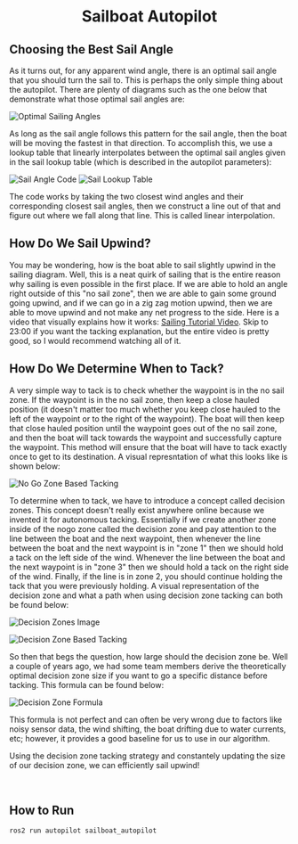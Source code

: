 # <p style="text-align: center;"> Sailboat Autopilot </p>


## Choosing the Best Sail Angle

As it turns out, for any apparent wind angle, there is an optimal sail angle that you should turn the sail to. This is perhaps the only simple thing about the autopilot. There are plenty of diagrams such as the one below that demonstrate what those optimal sail angles are: 

![Optimal Sailing Angles](../images/optimal_sailing_angles.png)

As long as the sail angle follows this pattern for the sail angle, then the boat will be moving the fastest in that direction. To accomplish this, we use a lookup table that linearly interpolates between the optimal sail angles given in the sail lookup table (which is described in the autopilot parameters):

![Sail Angle Code](../images/sail_angle_code.png)
![Sail Lookup Table](../images/sail_lookup_table.png)


The code works by taking the two closest wind angles and their corresponding closest sail angles, then we construct a line out of that and figure out where we fall along that line. This is called linear interpolation. 


## How Do We Sail Upwind?

You may be wondering, how is the boat able to sail slightly upwind in the sailing diagram. Well, this is a neat quirk of sailing that is the entire reason why sailing is even possible in the first place. If we are able to hold an angle right outside of this "no sail zone", then we are able to gain some ground going upwind, and if we can go in a zig zag motion upwind, then we are able to move upwind and not make any net progress to the side. Here is a video that visually explains how it works: [Sailing Tutorial Video](https://www.youtube.com/watch?v=trwcNk8EeH0). Skip to 23:00 if you want the tacking explanation, but the entire video is pretty good, so I would recommend watching all of it.



## How Do We Determine When to Tack?


A very simple way to tack is to check whether the waypoint is in the no sail zone. If the waypoint is in the no sail zone, then keep a close hauled position (it doesn't matter too much whether you keep close hauled to the left of the waypoint or to the right of the waypoint). The boat will then keep that close hauled position until the waypoint goes out of the no sail zone, and then the boat will tack towards the waypoint and successfully capture the waypoint. This method will ensure that the boat will have to tack exactly once to get to its destination. A visual represntation of what this looks like is shown below:

![No Go Zone Based Tacking](../images/nogo_zone_based_tacking.png)


To determine when to tack, we have to introduce a concept called decision zones. This concept doesn't really exist anywhere online because we invented it for autonomous tacking. Essentially if we create another zone inside of the nogo zone called the decision zone and pay attention to the line between the boat and the next waypoint, then whenever the line between the boat and the next waypoint is in "zone 1" then we should hold a tack on the left side of the wind. Whenever the line between the boat and the next waypoint is in "zone 3" then we should hold a tack on the right side of the wind. Finally, if the line is in zone 2, you should continue holding the tack that you were previously holding. A visual representation of the decision zone and what a path when using decision zone tacking can both be found below:

![Decision Zones Image](../images/decision_zones.png)

![Decision Zone Based Tacking](../images/decision_zone_based_tacking.png)


So then that begs the question, how large should the decision zone be. Well a couple of years ago, we had some team members derive the theoretically optimal decision zone size if you want to go a specific distance before tacking. This formula can be found below:

![Decision Zone Formula](../images/decision_zone_formula.png)


This formula is not perfect and can often be very wrong due to factors like noisy sensor data, the wind shifting, the boat drifting due to water currents, etc; however, it provides a good baseline for us to use in our algorithm.

Using the decision zone tacking strategy and constantely updating the size of our decision zone, we can efficiently sail upwind!


<br>

## **How to Run**

```sh
ros2 run autopilot sailboat_autopilot
```